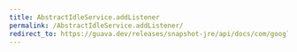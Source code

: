 ```yaml
---
title: AbstractIdleService.addListener
permalink: /AbstractIdleService.addListener/
redirect_to: https://guava.dev/releases/snapshot-jre/api/docs/com/google/common/util/concurrent/AbstractIdleService.html#addListener-com.google.common.util.concurrent.Service.Listener-java.util.concurrent.Executor-
---
```

